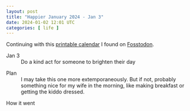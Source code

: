 ```yaml
---
layout: post
title: "Happier January 2024 - Jan 3"
date: 2024-01-02 12:01 UTC
categories: [ life ]
---
```


Continuing with this [printable calendar] I found on [Fosstodon].

  [printable calendar]: https://actionforhappiness.org/sites/default/files/calendar_download/pdf/Jan%202024.pdf
  [Fosstodon]: https://fosstodon.org

<dl>
  <dt>Jan 3</dt>
  <dd>Do a kind act for someone to brighten their day</dd>
</dl>

<dl>
  <dt>Plan</dt>
  <dd>I may take this one more extemporaneously.  But if not, probably something nice for my wife
  in the morning, like making breakfast or getting the kiddo dressed.</dd>
</dl>

<dl>
  <dt>How it went</dt>
  <dd></dd>
</dl>
